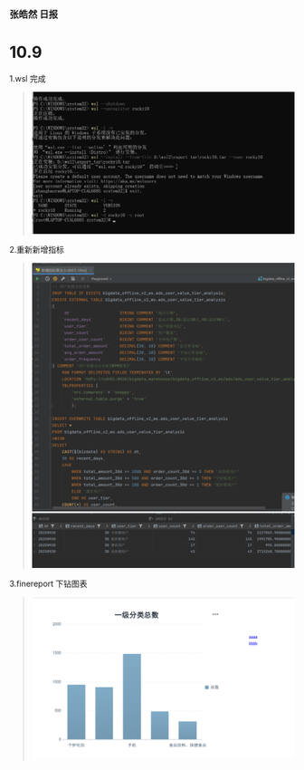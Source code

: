 ### 张皓然 日报
# 10.9

1.wsl 完成
>![img.png](img/img_10_9_1.png)


2.重新新增指标
>![img_1.png](img/img_10_9_2.png)
> ![img_2.png](img/img_10_9_3.png)

3.finereport 下钻图表
>![img.png](img/img_10_9_4.png)